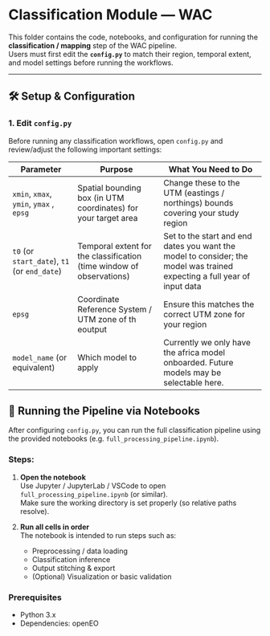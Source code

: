 # Classification Module — WAC

This folder contains the code, notebooks, and configuration for running the **classification / mapping** step of the WAC pipeline.  
Users must first edit the **`config.py`** to match their region, temporal extent, and model settings before running the workflows.

---

## 🛠️ Setup & Configuration

### 1. Edit `config.py`

Before running any classification workflows, open `config.py` and review/adjust the following important settings:

| Parameter | Purpose | What You Need to Do |
|---|---|---|
| `xmin`, `xmax`, `ymin`, `ymax` , `epsg` | Spatial bounding box (in UTM coordinates) for your target area | Change these to the UTM (eastings / northings) bounds covering your study region | The area should maximally be 20kmx20km
| `t0` (or `start_date`), `t1` (or `end_date`) | Temporal extent for the classification (time window of observations) | Set to the start and end dates you want the model to consider; the model was trained expecting a full year of input data|
`epsg` | Coordinate Reference System / UTM zone of th eoutput | Ensure this matches the correct UTM zone for your region |
| `model_name` (or equivalent) | Which model to apply | Currently we only have the africa model onboarded. Future models may be selectable here. |


## 🧪 Running the Pipeline via Notebooks

After configuring `config.py`, you can run the full classification pipeline using the provided notebooks (e.g. `full_processing_pipeline.ipynb`).

### Steps:

1. **Open the notebook**  
   Use Jupyter / JupyterLab / VSCode to open `full_processing_pipeline.ipynb` (or similar).  
   Make sure the working directory is set properly (so relative paths resolve).

2. **Run all cells in order**  
   The notebook is intended to run steps such as:
   - Preprocessing / data loading  
   - Classification inference  
   - Output stitching & export  
   - (Optional) Visualization or basic validation  


### Prerequisites
- Python 3.x   
- Dependencies: openEO

